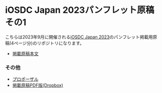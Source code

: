 # iOSDC Japan 2023パンフレット原稿 その1

こちらは2023年9月に開催される[iOSDC Japan 2023](https://fortee.jp/iosdc-japan-2023)のパンフレット掲載用原稿(4ページ分)のリポジトリになります。

- [掲載原稿本文](https://github.com/fumiyasac/iosdc2023_pamphlet_manuscript_vol1/blob/main/manuscript.md)

### その他

- [プロポーザル](https://fortee.jp/iosdc-japan-2023/proposal/805ab467-e595-43b4-a6d2-681777644fe0)
- [掲載原稿PDF版(Dropbox)](https://www.dropbox.com/s/s5soyn0d3ngyujj/iOSDC2023%E3%83%91%E3%83%B3%E3%83%95%E5%8E%9F%E7%A8%BF4%E3%83%9A%E3%83%BC%E3%82%B8.pdf?dl=0)
